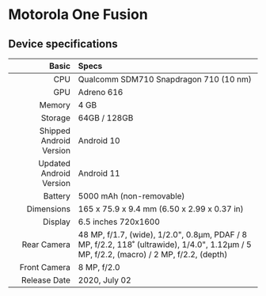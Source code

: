 # Motorola One Fusion

## Device specifications

Basic   | Specs
-------:|:-------------------------
CPU     | Qualcomm SDM710 Snapdragon 710 (10 nm)
GPU     | Adreno 616
Memory  | 4 GB
Storage | 64GB / 128GB
Shipped Android Version | Android 10
Updated Android Version | Android 11
Battery | 5000 mAh (non-removable)
Dimensions | 165 x 75.9 x 9.4 mm (6.50 x 2.99 x 0.37 in)
Display |  6.5 inches 720x1600
Rear Camera  | 48 MP, f/1.7, (wide), 1/2.0", 0.8µm, PDAF / 8 MP, f/2.2, 118˚ (ultrawide), 1/4.0", 1.12µm / 5 MP, f/2.2, (macro) / 2 MP, f/2.2, (depth)
Front Camera | 8 MP, f/2.0
Release Date | 2020, July 02
